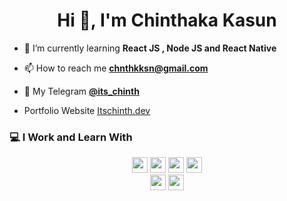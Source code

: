 <h1 align="center">Hi 👋, I'm Chinthaka Kasun</h1>

- 🌱 I’m currently learning **React JS , Node JS and React Native**

- 📫 How to reach me **chnthkksn@gmail.com**

- 📱 My Telegram <a href="https://t.me/Its_chinth">**@its_chinth**</a>

- Portfolio Website <a href="https://t.me/Its_chinth">Itschinth.dev</a>

### 💻 I Work and Learn With

<p  align="center">

<!-- Programming Language -->
<img src="https://img.shields.io/badge/React-61DAFB?style=for-the-badge&logo=react&logoColor=black" height="25">
<img src="https://img.shields.io/badge/Python-776AB?style=for-the-badge&logo=python&logoColor=white" height="25">
<img src="https://img.shields.io/badge/JavaScript-F7DF1E?style=for-the-badge&logo=javascript&logoColor=black" height="25">
<img src="https://img.shields.io/badge/MongoDB-47A248?style=for-the-badge&logo=mongodb&logoColor=white" height="25">
<br>
<img src="https://img.shields.io/badge/Express-000000?style=for-the-badge&logo=express&logoColor=white" height="25">
<img src="https://img.shields.io/badge/Node-339933?style=for-the-badge&logo=nodedotjs&logoColor=white" height="25">
</p>
